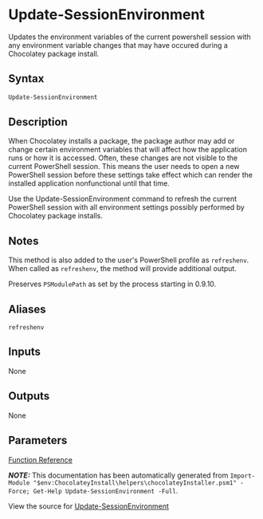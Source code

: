 ﻿---
Title: Update-SessionEnvironment
Description: Information on Update-SessionEnvironment function
RedirectFrom: docs/helpers-update-session-environment
ShowInNavbar: false
ShowInSidebar: false
---

# Update-SessionEnvironment

<!-- This documentation is automatically generated from https://github.com/chocolatey/choco/tree/stable/src/chocolatey.resources/helpers/functions/Update-SessionEnvironment.ps1 using https://github.com/chocolatey/choco/tree/stable/GenerateDocs.ps1. Contributions are welcome at the original location(s). -->

Updates the environment variables of the current powershell session with
any environment variable changes that may have occured during a
Chocolatey package install.

## Syntax

~~~powershell
Update-SessionEnvironment
~~~

## Description

When Chocolatey installs a package, the package author may add or change
certain environment variables that will affect how the application runs
or how it is accessed. Often, these changes are not visible to the
current PowerShell session. This means the user needs to open a new
PowerShell session before these settings take effect which can render
the installed application nonfunctional until that time.

Use the Update-SessionEnvironment command to refresh the current
PowerShell session with all environment settings possibly performed by
Chocolatey package installs.

## Notes

This method is also added to the user's PowerShell profile as
`refreshenv`. When called as `refreshenv`, the method will provide
additional output.

Preserves `PSModulePath` as set by the process starting in 0.9.10.

## Aliases

`refreshenv`


## Inputs

None

## Outputs

None

## Parameters




[Function Reference](./creating-packages/helpers/reference)

***NOTE:*** This documentation has been automatically generated from `Import-Module "$env:ChocolateyInstall\helpers\chocolateyInstaller.psm1" -Force; Get-Help Update-SessionEnvironment -Full`.

View the source for [Update-SessionEnvironment](https://github.com/chocolatey/choco/tree/stable/src/chocolatey.resources/helpers/functions/Update-SessionEnvironment.ps1)
